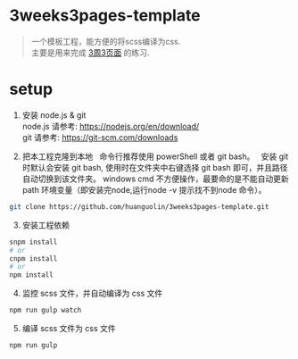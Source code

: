 # 3weeks3pages-template

> 一个模板工程，能方便的将scss编译为css.  
> 主要是用来完成 [3周3页面](https://juntao.gitbooks.io/3-web-designs-in-3-weeks/content/index.html) 的练习.


# setup 

1. 安装 node.js & git   
   node.js 请参考: https://nodejs.org/en/download/   
   git 请参考: https://git-scm.com/downloads   

2. 把本工程克隆到本地 
   命令行推荐使用 powerShell 或者 git bash。
   安装 git 时默认会安装 git bash, 使用时在文件夹中右键选择 git bash 即可，并且路径自动切换到该文件夹。
   windows cmd 不方便操作，最要命的是不能自动更新 path 环境变量（即安装完node,运行node -v 提示找不到node 命令）。
```bash
git clone https://github.com/huanguolin/3weeks3pages-template.git
```

3. 安装工程依赖
```bash
snpm install 
# or
cnpm install
# or 
npm install
```

4. 监控 scss 文件，并自动编译为 css 文件
```bash
npm run gulp watch
```

5. 编译 scss 文件为 css 文件
```bash
npm run gulp 
``` 
